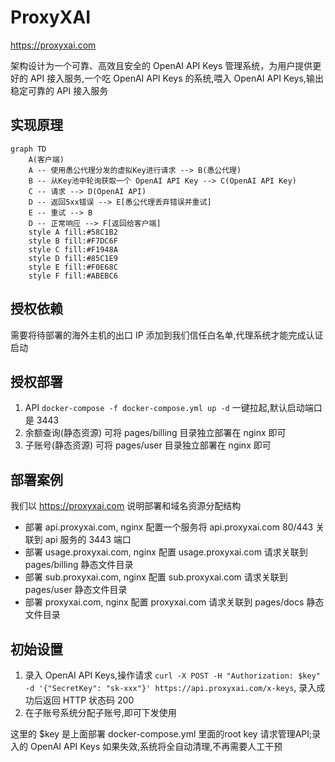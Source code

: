# ProxyXAI

https://proxyxai.com

架构设计为一个可靠、高效且安全的 OpenAI API Keys 管理系统，为用户提供更好的 API 接入服务,一个吃 OpenAI API Keys 的系统,喂入 OpenAI API Keys,输出稳定可靠的 API 接入服务

## 实现原理

```mermaid
graph TD
    A(客户端)
    A -- 使用愚公代理分发的虚拟Key进行请求 --> B(愚公代理)
    B -- 从Key池中轮询获取一个 OpenAI API Key --> C(OpenAI API Key)
    C -- 请求 --> D(OpenAI API)
    D -- 返回5xx错误 --> E[愚公代理丢弃错误并重试]
    E -- 重试 --> B
    D -- 正常响应 --> F[返回给客户端]
    style A fill:#58C1B2
    style B fill:#F7DC6F
    style C fill:#F1948A
    style D fill:#85C1E9
    style E fill:#F0E68C
    style F fill:#ABEBC6
```

## 授权依赖

需要将待部署的海外主机的出口 IP 添加到我们信任白名单,代理系统才能完成认证启动

## 授权部署

1. API  `docker-compose -f docker-compose.yml up -d` 一键拉起,默认启动端口是 3443
2. 余额查询(静态资源) 可将 pages/billing 目录独立部署在 nginx 即可 
3. 子账号(静态资源) 可将 pages/user 目录独立部署在 nginx 即可

## 部署案例

我们以 https://proxyxai.com 说明部署和域名资源分配结构

- 部署 api.proxyxai.com, nginx 配置一个服务将 api.proxyxai.com 80/443 关联到 api 服务的 3443 端口
- 部署 usage.proxyxai.com, nginx 配置 usage.proxyxai.com 请求关联到 pages/billing 静态文件目录
- 部署 sub.proxyxai.com, nginx 配置 sub.proxyxai.com 请求关联到 pages/user 静态文件目录
- 部署 proxyxai.com, nginx 配置 proxyxai.com 请求关联到 pages/docs 静态文件目录

## 初始设置

1. 录入 OpenAI API Keys,操作请求 `curl -X POST -H "Authorization: $key" -d '{"SecretKey": "sk-xxx"}' https://api.proxyxai.com/x-keys`, 录入成功后返回 HTTP 状态码 200
2. 在子账号系统分配子账号,即可下发使用

这里的 $key 是上面部署 docker-compose.yml 里面的root key 请求管理API;录入的 OpenAI API Keys 如果失效,系统将全自动清理,不再需要人工干预
